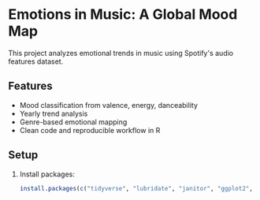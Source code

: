 # Emotions in Music: A Global Mood Map

This project analyzes emotional trends in music using Spotify's audio features dataset.

## Features
- Mood classification from valence, energy, danceability
- Yearly trend analysis
- Genre-based emotional mapping
- Clean code and reproducible workflow in R

## Setup
1. Install packages:
   ```r
   install.packages(c("tidyverse", "lubridate", "janitor", "ggplot2", "plotly", "leaflet", "viridis", "readr"))

